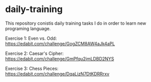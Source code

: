 # daily-training
This repository conistis daily training tasks I do in order to learn new programing language.

Exercise 1: Even vs. Odd:
https://edabit.com/challenge/GogZCM8AW4aJk4aPL

Exercise 2: Caesar's Cipher:
https://edabit.com/challenge/GmPfqu2jmLDBD2NYS

Exercise 3: Chess Pieces:
https://edabit.com/challenge/DqaLizN7DtKDRRrxv
